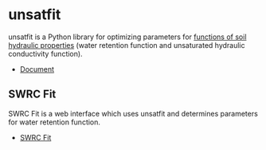 # unsatfit

unsatfit is a Python library for optimizing parameters for [functions of soil hydraulic properties](https://doi.org/10.1002/vzj2.20168) (water retention function and unsaturated hydraulic conductivity function).

- [Document](https://sekika.github.io/unsatfit/)

## SWRC Fit

SWRC Fit is a web interface which uses unsatfit and determines parameters for water retention function.

- [SWRC Fit](https://seki.webmasters.gr.jp/swrc/)
